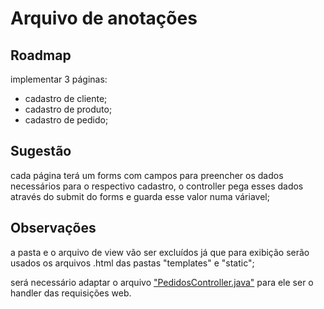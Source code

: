 # Arquivo de anotações


## Roadmap
implementar 3 páginas:
- cadastro de cliente;
- cadastro de produto;
- cadastro de pedido;

## Sugestão
cada página terá um forms com campos para preencher os dados necessários para o respectivo cadastro, o controller pega esses dados através do submit do forms e guarda esse valor numa váriavel;

## Observações
a pasta e o arquivo de view vão ser excluídos já que para exibição serão usados os arquivos .html das pastas "templates" e "static";

será necessário adaptar o arquivo ["PedidosController.java"](/src/main/java/poo/mvc/controller/PedidosController.java) para ele ser o handler das requisições web.